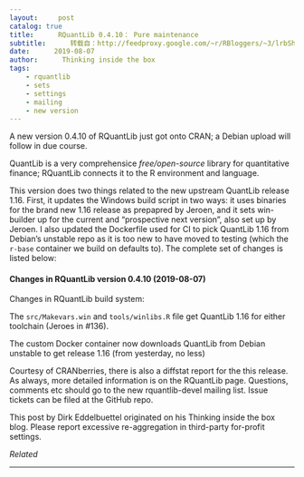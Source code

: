 ```yaml
---
layout:     post
catalog: true
title:      RQuantLib 0.4.10： Pure maintenance
subtitle:      转载自：http://feedproxy.google.com/~r/RBloggers/~3/lrbSh9mp23w/
date:      2019-08-07
author:      Thinking inside the box
tags:
    - rquantlib
    - sets
    - settings
    - mailing
    - new version
---
```







A new version 0.4.10 of RQuantLib just got onto CRAN; a Debian upload will follow in due course.

QuantLib is a very comprehensice *free/open-source* library for quantitative finance; RQuantLib connects it to the R environment and language.

This version does two things related to the new upstream QuantLib release 1.16. First, it updates the Windows build script in two ways: it uses binaries for the brand new 1.16 release as prepapred by Jeroen, and it sets win-builder up for the current and “prospective next version”, also set up by Jeroen. I also updated the Dockerfile used for CI to pick QuantLib 1.16 from Debian’s unstable repo as it is too new to have moved to testing (which the `r-base` container we build on defaults to). The complete set of changes is listed below:

#### Changes in RQuantLib version 0.4.10 (2019-08-07)


Changes in RQuantLib build system:


The `src/Makevars.win` and `tools/winlibs.R` file get QuantLib 1.16 for either toolchain (Jeroes in #136).


The custom Docker container now downloads QuantLib from Debian unstable to get release 1.16 (from yesterday, no less)


Courtesy of CRANberries, there is also a diffstat report for the this release. As always, more detailed information is on the RQuantLib page. Questions, comments etc should go to the new rquantlib-devel mailing list. Issue tickets can be filed at the GitHub repo.


This post by Dirk Eddelbuettel originated on his Thinking inside the box blog. Please report excessive re-aggregation in third-party for-profit settings.




*Related*






---
